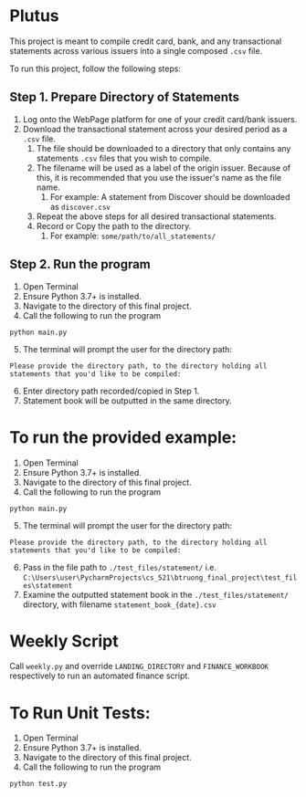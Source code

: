 # Plutus
This project is meant to compile credit card, bank, and any transactional statements
across various issuers into a single composed `.csv` file.

To run this project, follow the following steps:

## Step 1. Prepare Directory of Statements

1. Log onto the WebPage platform for one of your credit card/bank issuers.
2. Download the transactional statement across your desired period as a `.csv` file.
   1. The file should be downloaded to a directory that only contains any statements `.csv` files that you wish to compile.
   2. The filename will be used as a label of the origin issuer. Because of this, it is recommended that you use the issuer's name as the file name.
      1. For example: A statement from Discover should be downloaded as `discover.csv`
   3. Repeat the above steps for all desired transactional statements.
   4. Record or Copy the path to the directory.
      1. For example: `some/path/to/all_statements/`

## Step 2. Run the program

1. Open Terminal
2. Ensure Python 3.7+ is installed.
3. Navigate to the directory of this final project.
4. Call the following to run the program
```console
python main.py
```
5. The terminal will prompt the user for the directory path:
```console
Please provide the directory path, to the directory holding all statements that you'd like to be compiled:
```
6. Enter directory path recorded/copied in Step 1.
7. Statement book will be outputted in the same directory.

# To run the provided example:
1. Open Terminal
2. Ensure Python 3.7+ is installed.
3. Navigate to the directory of this final project.
4. Call the following to run the program
```console
python main.py
```
5. The terminal will prompt the user for the directory path:
```console
Please provide the directory path, to the directory holding all statements that you'd like to be compiled:
```
6. Pass in the file path to `./test_files/statement/` i.e. `C:\Users\user\PycharmProjects\cs_521\btruong_final_project\test_files\statement`
7. Examine the outputted statement book in the `./test_files/statement/` directory, with filename `statement_book_{date}.csv`

# Weekly Script
Call `weekly.py` and override `LANDING_DIRECTORY` and `FINANCE_WORKBOOK` respectively to run an automated finance script.

# To Run Unit Tests:

1. Open Terminal
2. Ensure Python 3.7+ is installed.
3. Navigate to the directory of this final project.
4. Call the following to run the program
```console
python test.py
```

